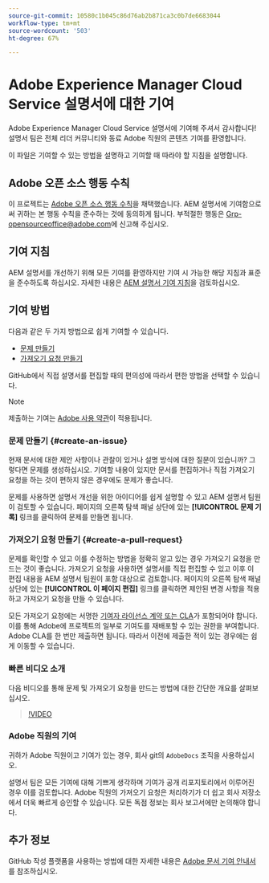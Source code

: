 ```yaml
---
source-git-commit: 10580c1b045c86d76ab2b871ca3c0b7de6683044
workflow-type: tm+mt
source-wordcount: '503'
ht-degree: 67%

---
```

# Adobe Experience Manager Cloud Service 설명서에 대한 기여

Adobe Experience Manager Cloud Service 설명서에 기여해 주셔서 감사합니다! 설명서 팀은 전체 리더 커뮤니티와 동료 Adobe 직원의 콘텐츠 기여를 환영합니다.

이 파일은 기여할 수 있는 방법을 설명하고 기여할 때 따라야 할 지침을 설명합니다.

## Adobe 오픈 소스 행동 수칙

이 프로젝트는 [Adobe 오픈 소스 행동 수칙](code-of-conduct.md)을 채택했습니다. AEM 설명서에 기여함으로써 귀하는 본 행동 수칙을 준수하는 것에 동의하게 됩니다. 부적절한 행동은 [Grp-opensourceoffice@adobe.com](mailto:Grp-opensourceoffice@adobe.com)에 신고해 주십시오.

## 기여 지침

AEM 설명서를 개선하기 위해 모든 기여를 환영하지만 기여 시 가능한 해당 지침과 표준을 준수하도록 하십시오. 자세한 내용은 [AEM 설명서 기여 지침](guidelines.md)을 검토하십시오.

## 기여 방법

다음과 같은 두 가지 방법으로 쉽게 기여할 수 있습니다.

* [문제 만들기](#create-an-issue)
* [가져오기 요청 만들기](#create-a-pull-request)

GitHub에서 직접 설명서를 편집할 때의 편의성에 따라서 편한 방법을 선택할 수 있습니다.

>[!NOTE]
>
>제출하는 기여는 [Adobe 사용 약관](https://www.adobe.com/kr/legal/terms.html)이 적용됩니다.

### 문제 만들기 {#create-an-issue}

현재 문서에 대한 제안 사항이나 관찰이 있거나 설명 방식에 대한 질문이 있습니까? 그렇다면 문제를 생성하십시오. 기여할 내용이 있지만 문서를 편집하거나 직접 가져오기 요청을 하는 것이 편하지 않은 경우에도 문제가 좋습니다.

문제를 사용하면 설명서 개선을 위한 아이디어를 쉽게 설명할 수 있고 AEM 설명서 팀원이 검토할 수 있습니다. 페이지의 오른쪽 탐색 패널 상단에 있는 **[!UICONTROL 문제 기록]** 링크를 클릭하여 문제를 만들면 됩니다.

### 가져오기 요청 만들기 {#create-a-pull-request}

문제를 확인할 수 있고 이를 수정하는 방법을 정확히 알고 있는 경우 가져오기 요청을 만드는 것이 좋습니다. 가져오기 요청을 사용하면 설명서를 직접 편집할 수 있고 이후 이 편집 내용을 AEM 설명서 팀원이 포함 대상으로 검토합니다. 페이지의 오른쪽 탐색 패널 상단에 있는 **[!UICONTROL 이 페이지 편집]** 링크를 클릭하면 제안된 변경 사항을 적용하고 가져오기 요청을 만들 수 있습니다.

모든 가져오기 요청에는 서명한 [기여자 라이선스 계약 또는 CLA](https://opensource.adobe.com/cla.html)가 포함되어야 합니다. 이를 통해 Adobe에 프로젝트의 일부로 기여도를 재배포할 수 있는 권한을 부여합니다. Adobe CLA를 한 번만 제출하면 됩니다. 따라서 이전에 제출한 적이 있는 경우에는 쉽게 이동할 수 있습니다.

### 빠른 비디오 소개

다음 비디오를 통해 문제 및 가져오기 요청을 만드는 방법에 대한 간단한 개요를 살펴보십시오.

>[!VIDEO](https://video.tv.adobe.com/v/27069)

### Adobe 직원의 기여

귀하가 Adobe 직원이고 기여가 있는 경우, 회사 git의 `AdobeDocs` 조직을 사용하십시오.

설명서 팀은 모든 기여에 대해 기쁘게 생각하며 기여가 공개 리포지토리에서 이루어진 경우 이를 검토합니다. Adobe 직원의 가져오기 요청은 처리하기가 더 쉽고 회사 저장소에서 더욱 빠르게 승인할 수 있습니다. 모든 독점 정보는 회사 보고서에만 논의해야 합니다.

## 추가 정보

GitHub 작성 플랫폼을 사용하는 방법에 대한 자세한 내용은 [Adobe 문서 기여 안내서](https://experienceleague.adobe.com/docs/contributor/contributor-guide/introduction.html?lang=ko-KR)를 참조하십시오.

